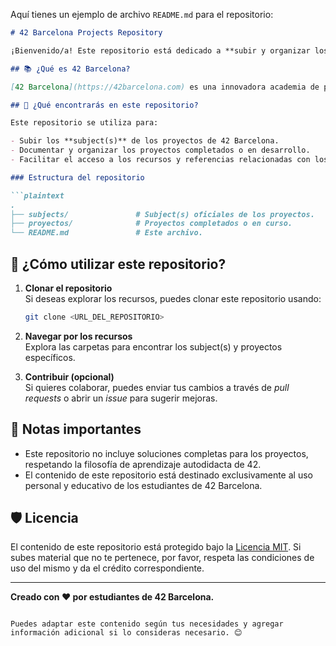Aquí tienes un ejemplo de archivo `README.md` para el repositorio:

```markdown
# 42 Barcelona Projects Repository

¡Bienvenido/a! Este repositorio está dedicado a **subir y organizar los proyectos y subject(s)** relacionados con **42 Barcelona**. Aquí encontrarás los recursos y trabajos relacionados con los diferentes proyectos que forman parte del plan educativo de 42.

## 📚 ¿Qué es 42 Barcelona?

[42 Barcelona](https://42barcelona.com) es una innovadora academia de programación que ofrece una formación gratuita y basada en proyectos. Aquí, los estudiantes aprenden colaborando, resolviendo problemas prácticos y desarrollando habilidades técnicas sin profesores ni clases tradicionales.

## 📂 ¿Qué encontrarás en este repositorio?

Este repositorio se utiliza para:

- Subir los **subject(s)** de los proyectos de 42 Barcelona.
- Documentar y organizar los proyectos completados o en desarrollo.
- Facilitar el acceso a los recursos y referencias relacionadas con los proyectos.

### Estructura del repositorio

```plaintext
.
├── subjects/               # Subject(s) oficiales de los proyectos.
├── proyectos/              # Proyectos completados o en curso.
└── README.md               # Este archivo.
```

## 🚀 ¿Cómo utilizar este repositorio?

1. **Clonar el repositorio**  
   Si deseas explorar los recursos, puedes clonar este repositorio usando:
   ```bash
   git clone <URL_DEL_REPOSITORIO>
   ```

2. **Navegar por los recursos**  
   Explora las carpetas para encontrar los subject(s) y proyectos específicos.

3. **Contribuir (opcional)**  
   Si quieres colaborar, puedes enviar tus cambios a través de *pull requests* o abrir un *issue* para sugerir mejoras.

## 📝 Notas importantes

- Este repositorio no incluye soluciones completas para los proyectos, respetando la filosofía de aprendizaje autodidacta de 42.
- El contenido de este repositorio está destinado exclusivamente al uso personal y educativo de los estudiantes de 42 Barcelona.

## 🛡️ Licencia

El contenido de este repositorio está protegido bajo la [Licencia MIT](LICENSE). Si subes material que no te pertenece, por favor, respeta las condiciones de uso del mismo y da el crédito correspondiente.

---

**Creado con ❤️ por estudiantes de 42 Barcelona.**
```

Puedes adaptar este contenido según tus necesidades y agregar información adicional si lo consideras necesario. 😊
